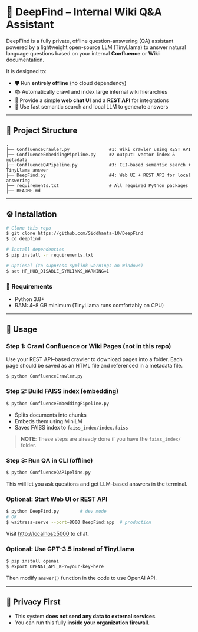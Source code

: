 # 🧠 DeepFind – Internal Wiki Q&A Assistant

DeepFind is a fully private, offline question-answering (QA) assistant powered by a lightweight open-source LLM (TinyLlama) to answer natural language questions based on your internal **Confluence** or **Wiki** documentation.

It is designed to:

* 🛡️ Run **entirely offline** (no cloud dependency)
* 📚 Automatically crawl and index large internal wiki hierarchies
* 💬 Provide a simple **web chat UI** and a **REST API** for integrations
* 🧠 Use fast semantic search and local LLM to generate answers

---

## 📆 Project Structure

```
.
├── ConfluenceCrawler.py               #1: Wiki crawler using REST API
├── ConfluenceEmbeddingPipeline.py     #2 output: vector index & metadata
├── ConfluenceQAPipeline.py            #3: CLI-based semantic search + TinyLlama answer
├── DeepFind.py                        #4: Web UI + REST API for local answering
├── requirements.txt                   # All required Python packages
├── README.md
```

---

## ⚙️ Installation

```bash
# Clone this repo
$ git clone https://github.com/Siddhanta-10/DeepFind
$ cd deepfind

# Install dependencies
$ pip install -r requirements.txt

# Optional (to suppress symlink warnings on Windows)
$ set HF_HUB_DISABLE_SYMLINKS_WARNING=1
```

### 🧹 Requirements

* Python 3.8+
* RAM: 4–8 GB minimum (TinyLlama runs comfortably on CPU)

---

## 🚀 Usage

### Step 1: Crawl Confluence or Wiki Pages (not in this repo)

Use your REST API–based crawler to download pages into a folder. Each page should be saved as an HTML file and referenced in a metadata file.
```bash
$ python ConfluenceCrawler.py
```

### Step 2: Build FAISS index (embedding)

```bash
$ python ConfluenceEmbeddingPipeline.py
```

* Splits documents into chunks
* Embeds them using MiniLM
* Saves FAISS index to `faiss_index/index.faiss`

> **NOTE**: These steps are already done if you have the `faiss_index/` folder.

### Step 3: Run QA in CLI (offline)

```bash
$ python ConfluenceQAPipeline.py
```

This will let you ask questions and get LLM-based answers in the terminal.

### Optional: Start Web UI or REST API

```bash
$ python DeepFind.py        # dev mode
# OR
$ waitress-serve --port=8000 DeepFind:app  # production
```

Visit [http://localhost:5000](http://localhost:5000) to chat.

### Optional: Use GPT-3.5 instead of TinyLlama

```bash
$ pip install openai
$ export OPENAI_API_KEY=your-key-here
```

Then modify `answer()` function in the code to use OpenAI API.

---

## 🔐 Privacy First

* This system **does not send any data to external services**.
* You can run this fully **inside your organization firewall**.
